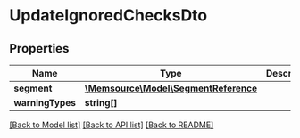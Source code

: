 # UpdateIgnoredChecksDto

## Properties
Name | Type | Description | Notes
------------ | ------------- | ------------- | -------------
**segment** | [**\Memsource\Model\SegmentReference**](SegmentReference.md) |  | 
**warningTypes** | **string[]** |  | 

[[Back to Model list]](../README.md#documentation-for-models) [[Back to API list]](../README.md#documentation-for-api-endpoints) [[Back to README]](../README.md)


